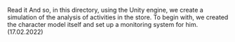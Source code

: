 Read it
And so, in this directory, using the Unity engine, we create a simulation of the analysis of activities in the store. 
To begin with, we created the character model itself and set up a monitoring system for him. (17.02.2022)
